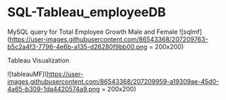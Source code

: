 # SQL-Tableau_employeeDB

MySQL query for Total Employee Growth Male and Female 
![sqlmf](https://user-images.githubusercontent.com/86543368/207209763-b5c2a4f3-7796-4e6b-a135-d26280f9bb00.png = 200x200)

Tableau Visualization 

![tableauMF](https://user-images.githubusercontent.com/86543368/207209959-a19309ae-45d0-4a65-b309-1da4420574a9.png = 200x200)
